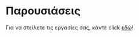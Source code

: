 # Παρουσιάσεις

Για να στείλετε τις εργασίες σας, κάντε click [εδώ](https://www.dropbox.com/request/mcgHF9mVjM58nwaa9NsO)!
